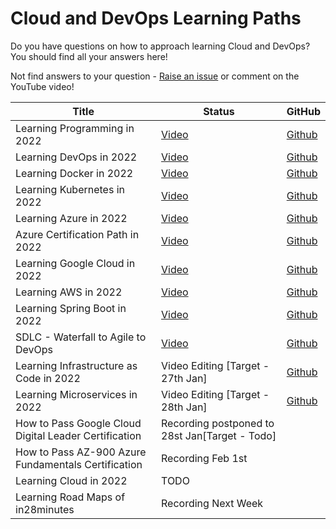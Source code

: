 # Cloud and DevOps Learning Paths

Do you have questions on how to approach learning Cloud and DevOps? You should find all your answers here!

Not find answers to your question - [Raise an issue](https://github.com/in28minutes/learning-paths-cloud-and-devops/issues) or comment on the YouTube video!

| Title  | Status |  GitHub|
| ------------- | ------------- | ------------- |
| Learning Programming in 2022  | [Video](https://www.youtube.com/watch?v=iR-_id4BN1k) | [Github](https://github.com/in28minutes/learning-paths-cloud-and-devops/blob/main/programming/learn-programming.md)|
| Learning DevOps in 2022  | [Video](https://youtu.be/OrJ7_3kkYT8) | [Github](https://github.com/in28minutes/learning-paths-cloud-and-devops/blob/main/devops/learning-devops.md)|
| Learning Docker in 2022 | [Video](https://youtu.be/cJriFzEo1i8) |  [Github](https://github.com/in28minutes/learning-paths-cloud-and-devops/blob/main/devops/learning-docker.md)|
| Learning Kubernetes in 2022 | [Video](https://youtu.be/6h3ka_qHCrk) |  [Github](https://github.com/in28minutes/learning-paths-cloud-and-devops/blob/main/devops/learning-kubernetes.md)|
| Learning Azure in 2022 | [Video](https://youtu.be/c7SJCg87Ywo) |  [Github](https://github.com/in28minutes/learning-paths-cloud-and-devops/blob/main/azure/learning-azure.md)|
| Azure Certification Path in 2022 | [Video](https://youtu.be/n8c3FWkr8jA) |  [Github](https://github.com/in28minutes/learning-paths-cloud-and-devops/blob/main/azure/azure-certifications-path.md)|
|Learning Google Cloud in 2022 | [Video](https://youtu.be/CPzoyGCAGYs)|  [Github](https://github.com/in28minutes/learning-paths-cloud-and-devops/blob/main/google-cloud/learning-google-cloud.md)|
|Learning AWS in 2022| [Video](https://youtu.be/rq8qvAs27rg) |  [Github](https://github.com/in28minutes/learning-paths-cloud-and-devops/blob/main/aws/learning-aws.md)|
|Learning Spring Boot in 2022| [Video](https://youtu.be/YNEUMmtO_6k) |[Github](https://github.com/in28minutes/learning-paths-cloud-and-devops/blob/main/spring-boot/learning-spring-boot.md)|
|SDLC - Waterfall to Agile to DevOps | [Video](https://youtu.be/hnk006-Vw9g) |[Github](https://github.com/in28minutes/learning-paths-cloud-and-devops/blob/main/sdlc-agile.md)|
|Learning Infrastructure as Code in 2022|Video Editing [Target - 27th Jan]|[Github](https://github.com/in28minutes/learning-paths-cloud-and-devops/blob/main/devops/learning-infrastructure-as-code.md)|
|Learning Microservices in 2022|Video Editing [Target - 28th Jan]|[Github](https://github.com/in28minutes/learning-paths-cloud-and-devops/blob/main/architectures/learning-microservices.md)|
|How to Pass Google Cloud Digital Leader Certification|Recording postponed to 28st Jan[Target - Todo]||
|How to Pass AZ-900 Azure Fundamentals Certification|Recording Feb 1st||
|Learning Cloud in 2022|TODO||
|Learning Road Maps of in28minutes|Recording Next Week||

